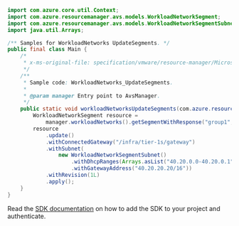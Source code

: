 ```java
import com.azure.core.util.Context;
import com.azure.resourcemanager.avs.models.WorkloadNetworkSegment;
import com.azure.resourcemanager.avs.models.WorkloadNetworkSegmentSubnet;
import java.util.Arrays;

/** Samples for WorkloadNetworks UpdateSegments. */
public final class Main {
    /*
     * x-ms-original-file: specification/vmware/resource-manager/Microsoft.AVS/stable/2021-12-01/examples/WorkloadNetworks_UpdateSegments.json
     */
    /**
     * Sample code: WorkloadNetworks_UpdateSegments.
     *
     * @param manager Entry point to AvsManager.
     */
    public static void workloadNetworksUpdateSegments(com.azure.resourcemanager.avs.AvsManager manager) {
        WorkloadNetworkSegment resource =
            manager.workloadNetworks().getSegmentWithResponse("group1", "cloud1", "segment1", Context.NONE).getValue();
        resource
            .update()
            .withConnectedGateway("/infra/tier-1s/gateway")
            .withSubnet(
                new WorkloadNetworkSegmentSubnet()
                    .withDhcpRanges(Arrays.asList("40.20.0.0-40.20.0.1"))
                    .withGatewayAddress("40.20.20.20/16"))
            .withRevision(1L)
            .apply();
    }
}
```

Read the [SDK documentation](https://github.com/Azure/azure-sdk-for-java/blob/azure-resourcemanager-avs_1.0.0-beta.3/sdk/avs/azure-resourcemanager-avs/README.md) on how to add the SDK to your project and authenticate.
